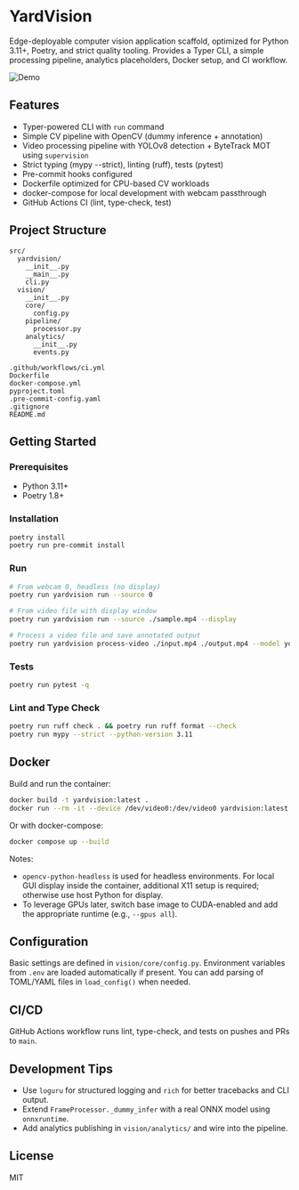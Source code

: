 # YardVision

Edge-deployable computer vision application scaffold, optimized for Python 3.11+, Poetry, and strict quality tooling. Provides a Typer CLI, a simple processing pipeline, analytics placeholders, Docker setup, and CI workflow.

![Demo](demo.gif)

## Features

- Typer-powered CLI with `run` command
- Simple CV pipeline with OpenCV (dummy inference + annotation)
 - Video processing pipeline with YOLOv8 detection + ByteTrack MOT using `supervision`
- Strict typing (mypy --strict), linting (ruff), tests (pytest)
- Pre-commit hooks configured
- Dockerfile optimized for CPU-based CV workloads
- docker-compose for local development with webcam passthrough
- GitHub Actions CI (lint, type-check, test)

## Project Structure

```
src/
  yardvision/
    __init__.py
    __main__.py
    cli.py
  vision/
    __init__.py
    core/
      config.py
    pipeline/
      processor.py
    analytics/
      __init__.py
      events.py

.github/workflows/ci.yml
Dockerfile
docker-compose.yml
pyproject.toml
.pre-commit-config.yaml
.gitignore
README.md
```

## Getting Started

### Prerequisites

- Python 3.11+
- Poetry 1.8+

### Installation

```bash
poetry install
poetry run pre-commit install
```

### Run

```bash
# From webcam 0, headless (no display)
poetry run yardvision run --source 0

# From video file with display window
poetry run yardvision run --source ./sample.mp4 --display

# Process a video file and save annotated output
poetry run yardvision process-video ./input.mp4 ./output.mp4 --model yolov8m.pt
```

### Tests

```bash
poetry run pytest -q
```

### Lint and Type Check

```bash
poetry run ruff check . && poetry run ruff format --check
poetry run mypy --strict --python-version 3.11
```

## Docker

Build and run the container:

```bash
docker build -t yardvision:latest .
docker run --rm -it --device /dev/video0:/dev/video0 yardvision:latest run --source 0
```

Or with docker-compose:

```bash
docker compose up --build
```

Notes:
- `opencv-python-headless` is used for headless environments. For local GUI display inside the container, additional X11 setup is required; otherwise use host Python for display.
- To leverage GPUs later, switch base image to CUDA-enabled and add the appropriate runtime (e.g., `--gpus all`).

## Configuration

Basic settings are defined in `vision/core/config.py`. Environment variables from `.env` are loaded automatically if present. You can add parsing of TOML/YAML files in `load_config()` when needed.

## CI/CD

GitHub Actions workflow runs lint, type-check, and tests on pushes and PRs to `main`.

## Development Tips

- Use `loguru` for structured logging and `rich` for better tracebacks and CLI output.
- Extend `FrameProcessor._dummy_infer` with a real ONNX model using `onnxruntime`.
- Add analytics publishing in `vision/analytics/` and wire into the pipeline.

## License

MIT

